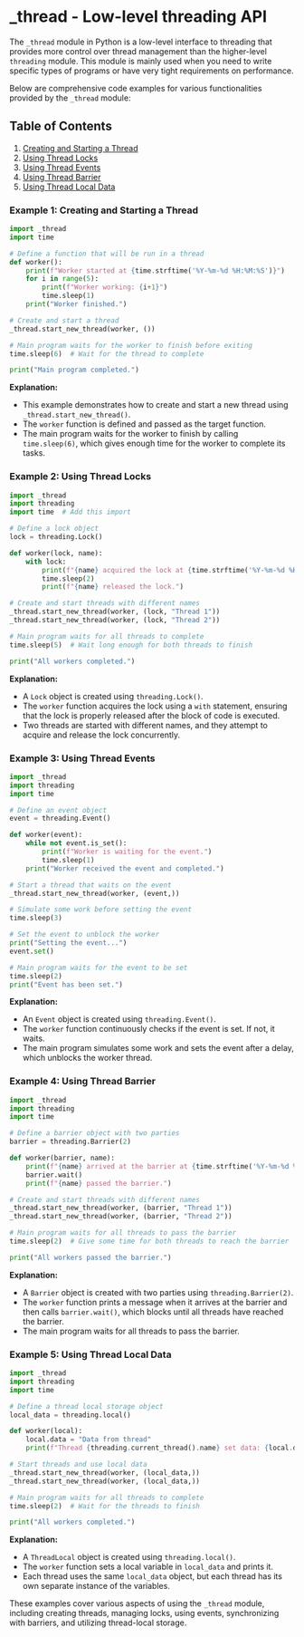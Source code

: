 # _thread - Low-level threading API

The `_thread` module in Python is a low-level interface to threading that provides more control over thread management than the higher-level `threading` module. This module is mainly used when you need to write specific types of programs or have very tight requirements on performance.

Below are comprehensive code examples for various functionalities provided by the `_thread` module:

## Table of Contents

1. [Creating and Starting a Thread](#example-1-creating-and-starting-a-thread)
2. [Using Thread Locks](#example-2-using-thread-locks)
3. [Using Thread Events](#example-3-using-thread-events)
4. [Using Thread Barrier](#example-4-using-thread-barrier)
5. [Using Thread Local Data](#example-5-using-thread-local-data)

### Example 1: Creating and Starting a Thread

```python
import _thread
import time

# Define a function that will be run in a thread
def worker():
    print(f"Worker started at {time.strftime('%Y-%m-%d %H:%M:%S')}")
    for i in range(5):
        print(f"Worker working: {i+1}")
        time.sleep(1)
    print("Worker finished.")

# Create and start a thread
_thread.start_new_thread(worker, ())

# Main program waits for the worker to finish before exiting
time.sleep(6)  # Wait for the thread to complete

print("Main program completed.")
```

**Explanation:**
- This example demonstrates how to create and start a new thread using `_thread.start_new_thread()`.
- The `worker` function is defined and passed as the target function.
- The main program waits for the worker to finish by calling `time.sleep(6)`, which gives enough time for the worker to complete its tasks.

### Example 2: Using Thread Locks

```python
import _thread
import threading
import time  # Add this import

# Define a lock object
lock = threading.Lock()

def worker(lock, name):
    with lock:
        print(f"{name} acquired the lock at {time.strftime('%Y-%m-%d %H:%M:%S')}")
        time.sleep(2)
        print(f"{name} released the lock.")

# Create and start threads with different names
_thread.start_new_thread(worker, (lock, "Thread 1"))
_thread.start_new_thread(worker, (lock, "Thread 2"))

# Main program waits for all threads to complete
time.sleep(5)  # Wait long enough for both threads to finish

print("All workers completed.")
```

**Explanation:**
- A `Lock` object is created using `threading.Lock()`.
- The `worker` function acquires the lock using a `with` statement, ensuring that the lock is properly released after the block of code is executed.
- Two threads are started with different names, and they attempt to acquire and release the lock concurrently.

### Example 3: Using Thread Events

```python
import _thread
import threading
import time

# Define an event object
event = threading.Event()

def worker(event):
    while not event.is_set():
        print(f"Worker is waiting for the event.")
        time.sleep(1)
    print("Worker received the event and completed.")

# Start a thread that waits on the event
_thread.start_new_thread(worker, (event,))

# Simulate some work before setting the event
time.sleep(3)

# Set the event to unblock the worker
print("Setting the event...")
event.set()

# Main program waits for the event to be set
time.sleep(2)
print("Event has been set.")
```

**Explanation:**
- An `Event` object is created using `threading.Event()`.
- The `worker` function continuously checks if the event is set. If not, it waits.
- The main program simulates some work and sets the event after a delay, which unblocks the worker thread.

### Example 4: Using Thread Barrier

```python
import _thread
import threading
import time

# Define a barrier object with two parties
barrier = threading.Barrier(2)

def worker(barrier, name):
    print(f"{name} arrived at the barrier at {time.strftime('%Y-%m-%d %H:%M:%S')}")
    barrier.wait()
    print(f"{name} passed the barrier.")

# Create and start threads with different names
_thread.start_new_thread(worker, (barrier, "Thread 1"))
_thread.start_new_thread(worker, (barrier, "Thread 2"))

# Main program waits for all threads to pass the barrier
time.sleep(2)  # Give some time for both threads to reach the barrier

print("All workers passed the barrier.")
```

**Explanation:**
- A `Barrier` object is created with two parties using `threading.Barrier(2)`.
- The `worker` function prints a message when it arrives at the barrier and then calls `barrier.wait()`, which blocks until all threads have reached the barrier.
- The main program waits for all threads to pass the barrier.

### Example 5: Using Thread Local Data

```python
import _thread
import threading
import time

# Define a thread local storage object
local_data = threading.local()

def worker(local):
    local.data = "Data from thread"
    print(f"Thread {threading.current_thread().name} set data: {local.data}")

# Start threads and use local data
_thread.start_new_thread(worker, (local_data,))
_thread.start_new_thread(worker, (local_data,))

# Main program waits for all threads to complete
time.sleep(2)  # Wait for the threads to finish

print("All workers completed.")
```

**Explanation:**
- A `ThreadLocal` object is created using `threading.local()`.
- The `worker` function sets a local variable in `local_data` and prints it.
- Each thread uses the same `local_data` object, but each thread has its own separate instance of the variables.

These examples cover various aspects of using the `_thread` module, including creating threads, managing locks, using events, synchronizing with barriers, and utilizing thread-local storage.
